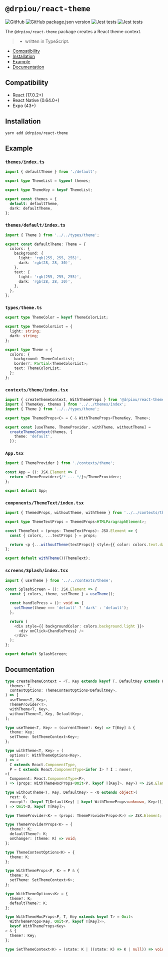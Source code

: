 # `@drpiou/react-theme`

![GitHub](https://img.shields.io/github/license/drpiou/react-theme)
![GitHub package.json version](https://img.shields.io/github/package-json/v/drpiou/react-theme)
![Jest tests](https://img.shields.io/badge/passed%20test-1-green)
![Jest tests](https://img.shields.io/badge/stage-experimental-important)

The `@drpiou/react-theme` package creates a React theme context.

> - written in TypeScript.

<!--ts-->

- [Compatibility](#compatibility)
- [Installation](#installation)
- [Example](#example)
- [Documentation](#documentation)

<!--te-->

## Compatibility

- React (17.0.2+)
- React Native (0.64.0+)
- Expo (43+)

## Installation

```shell
yarn add @drpiou/react-theme
```

## Example

### `themes/index.ts`

```typescript
import { defaultTheme } from './default';

export type ThemeList = typeof themes;

export type ThemeKey = keyof ThemeList;

export const themes = {
  default: defaultTheme,
  dark: defaultTheme,
};
```

### `themes/default/index.ts`

```typescript
import { Theme } from '../../types/theme';

export const defaultTheme: Theme = {
  colors: {
    background: {
      light: 'rgb(255, 255, 255)',
      dark: 'rgb(28, 28, 30)',
    },
    text: {
      light: 'rgb(255, 255, 255)',
      dark: 'rgb(28, 28, 30)',
    },
  },
};
```

### `types/theme.ts`

```typescript
export type ThemeColor = keyof ThemeColorList;

export type ThemeColorList = {
  light: string;
  dark: string;
};

export type Theme = {
  colors: {
    background: ThemeColorList;
    border?: Partial<ThemeColorList>;
    text: ThemeColorList;
  };
};
```

### `contexts/theme/index.tsx`

```typescript jsx
import { createThemeContext, WithThemeProps } from '@drpiou/react-theme';
import { ThemeKey, themes } from '../../themes/index';
import { Theme } from '../../types/theme';

export type ThemedProps<C> = C & WithThemeProps<ThemeKey, Theme>;

export const [useTheme, ThemeProvider, withTheme, withoutTheme] =
  createThemeContext(themes, {
    theme: 'default',
  });
```

### `App.tsx`

```typescript jsx
import { ThemeProvider } from './contexts/theme';

const App = (): JSX.Element => {
  return <ThemeProvider>{/* ... */}</ThemeProvider>;
};

export default App;
```

### `components/ThemeText/index.tsx`

```typescript jsx
import { ThemedProps, withoutTheme, withTheme } from '../../contexts/theme';

export type ThemeTextProps = ThemedProps<HTMLParagraphElement>;

const ThemeText = (props: ThemeTextProps): JSX.Element => {
  const { colors, ...textProps } = props;

  return <p {...withoutTheme(textProps)} style={{ color: colors.text.dark }} />;
};

export default withTheme()(ThemeText);
```

### `screens/Splash/index.tsx`

```typescript jsx
import { useTheme } from '../../contexts/theme';

const SplashScreen = (): JSX.Element => {
  const { colors, theme, setTheme } = useTheme();

  const handlePress = (): void => {
    setTheme(theme === 'default' ? 'dark' : 'default');
  };

  return (
    <div style={{ backgroundColor: colors.background.light }}>
      <div onClick={handlePress} />
    </div>
  );
};

export default SplashScreen;
```

## Documentation

```typescript
type createThemeContext = <T, Key extends keyof T, DefaultKey extends Key>(
  themes: T,
  contextOptions: ThemeContextOptions<DefaultKey>,
) => [
  useTheme<T, Key>,
  ThemeProvider<T>,
  withTheme<T, Key>,
  withoutTheme<T, Key, DefaultKey>,
];

type useTheme<T, Key> = (currentTheme?: Key) => T[Key] & {
  theme: Key;
  setTheme: SetThemeContext<Key>;
};

type withTheme<T, Key> = (
  options?: WithThemeOptions<Key>,
) => <
  C extends React.ComponentType,
  P = C extends React.ComponentType<infer I> ? I : never,
>(
  Component: React.ComponentType<P>,
) => (props: WithThemeHocProps<Omit<P, keyof T[Key]>, Key>) => JSX.Element;

type withoutTheme<T, Key, DefaultKey> = <O extends object>(
  rest: O,
  except?: (keyof T[DefaultKey] | keyof WithThemeProps<unknown, Key>)[],
) => Omit<O, keyof T[Key]>;

type ThemeProvider<K> = (props: ThemeProviderProps<K>) => JSX.Element;

type ThemeProviderProps<K> = {
  theme?: K;
  defaultTheme?: K;
  onChange?: (theme: K) => void;
};

type ThemeContextOptions<K> = {
  theme: K;
};

type WithThemeProps<P, K> = P & {
  theme: K;
  setTheme: SetThemeContext<K>;
};

type WithThemeOptions<K> = {
  theme?: K;
  defaultTheme?: K;
};

type WithThemeHocProps<P, T, Key extends keyof T> = Omit<
  WithThemeProps<Key, Omit<P, keyof T[Key]>>,
  keyof WithThemeProps<Key>
> & {
  theme?: Key;
};

type SetThemeContext<K> = (state: K | ((state: K) => K | null)) => void;
```
